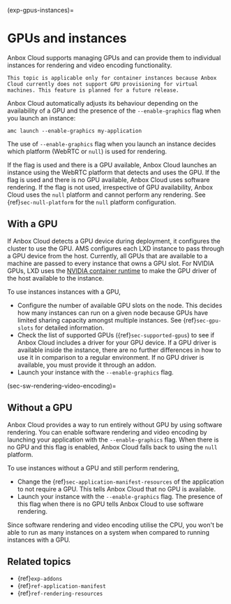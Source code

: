 (exp-gpus-instances)=
# GPUs and instances

Anbox Cloud supports managing GPUs and can provide them to individual instances for rendering and video encoding functionality.

```{important}
This topic is applicable only for container instances because Anbox Cloud currently does not support GPU provisioning for virtual machines. This feature is planned for a future release.
```

Anbox Cloud automatically adjusts its behaviour depending on the availability of a GPU and the presence of the `--enable-graphics` flag when you launch an instance:

    amc launch --enable-graphics my-application

The use of `--enable-graphics` flag when you launch an instance decides which platform (WebRTC or `null`) is used for rendering.

If the flag is used and there is a GPU available, Anbox Cloud launches an instance using the WebRTC platform that detects and uses the GPU.
If the flag is used and there is no GPU available, Anbox Cloud uses software rendering.
If the flag is not used, irrespective of GPU availability, Anbox Cloud uses the `null` platform and cannot perform any rendering. See {ref}`sec-null-platform` for the `null` platform configuration.

## With a GPU

If Anbox Cloud detects a GPU device during deployment, it configures the cluster to use the GPU. AMS configures each LXD instance to pass through a GPU device from the host. Currently, all GPUs that are available to a machine are passed to every instance that owns a GPU slot. For NVIDIA GPUs, LXD uses the [NVIDIA container runtime](https://github.com/NVIDIA/nvidia-container-runtime) to make the GPU driver of the host available to the instance.

To use instances instances with a GPU,

- Configure the number of available GPU slots on the node. This decides how many instances can run on a given node because GPUs have limited sharing capacity amongst multiple instances. See {ref}`sec-gpu-slots` for detailed information.
- Check the list of supported GPUs ({ref}`sec-supported-gpus`) to see if Anbox Cloud includes a driver for your GPU device. If a GPU driver is available inside the instance, there are no further differences in how to use it in comparison to a regular environment. If no GPU driver is available, you must provide it through an addon.
- Launch your instance with the `--enable-graphics` flag.

(sec-sw-rendering-video-encoding)=
## Without a GPU

Anbox Cloud provides a way to run entirely without GPU by using software rendering. You can enable software rendering and video encoding by launching your application with the `--enable-graphics` flag. When there is no GPU and this flag is enabled, Anbox Cloud falls back to using the `null` platform.

To use instances without a GPU and still perform rendering,

- Change the {ref}`sec-application-manifest-resources` of the application to not require a GPU. This tells Anbox Cloud that no GPU is available.
- Launch your instance with the `--enable-graphics` flag. The presence of this flag when there is no GPU tells Anbox Cloud to use software rendering.

Since software rendering and video encoding utilise the CPU, you won't be able to run as many instances on a system when compared to running instances with a GPU.

## Related topics
* {ref}`exp-addons`
* {ref}`ref-application-manifest`
* {ref}`ref-rendering-resources`
